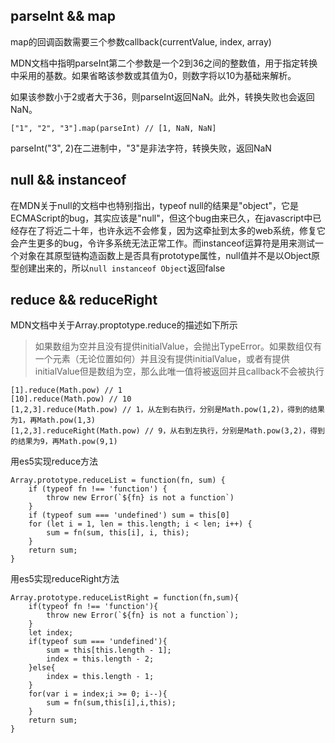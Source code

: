 ## parseInt && map
map的回调函数需要三个参数callback(currentValue, index, array)

MDN文档中指明parseInt第二个参数是一个2到36之间的整数值，用于指定转换中采用的基数。如果省略该参数或其值为0，则数字将以10为基础来解析。

如果该参数小于2或者大于36，则parseInt返回NaN。此外，转换失败也会返回NaN。

```
["1", "2", "3"].map(parseInt) // [1, NaN, NaN]
```
parseInt("3", 2)在二进制中，"3"是非法字符，转换失败，返回NaN

## null && instanceof
在MDN关于null的文档中也特别指出，typeof null的结果是"object"，它是ECMAScript的bug，其实应该是"null"，但这个bug由来已久，在javascript中已经存在了将近二十年，也许永远不会修复，因为这牵扯到太多的web系统，修复它会产生更多的bug，令许多系统无法正常工作。而instanceof运算符是用来测试一个对象在其原型链构造函数上是否具有prototype属性，null值并不是以Object原型创建出来的，所以`null instanceof Object`返回false

## reduce && reduceRight
MDN文档中关于Array.proptotype.reduce的描述如下所示
> 如果数组为空并且没有提供initialValue，会抛出TypeError。如果数组仅有一个元素（无论位置如何）并且没有提供initialValue，或者有提供initialValue但是数组为空，那么此唯一值将被返回并且callback不会被执行

```
[1].reduce(Math.pow) // 1
[10].reduce(Math.pow) // 10
[1,2,3].reduce(Math.pow) // 1，从左到右执行，分别是Math.pow(1,2)，得到的结果为1，再Math.pow(1,3)
[1,2,3].reduceRight(Math.pow) // 9，从右到左执行，分别是Math.pow(3,2)，得到的结果为9，再Math.pow(9,1)
```
用es5实现reduce方法
```
Array.prototype.reduceList = function(fn, sum) {
    if (typeof fn !== 'function') {
        throw new Error(`${fn} is not a function`)
    }
    if (typeof sum === 'undefined') sum = this[0]
    for (let i = 1, len = this.length; i < len; i++) {
        sum = fn(sum, this[i], i, this);
    }
    return sum;
}
```
用es5实现reduceRight方法
```
Array.prototype.reduceListRight = function(fn,sum){
    if(typeof fn !== 'function'){
        throw new Error(`${fn} is not a function`);
    }
    let index;
    if(typeof sum === 'undefined'){
        sum = this[this.length - 1];
        index = this.length - 2;
    }else{
        index = this.length - 1;
    }
    for(var i = index;i >= 0; i--){
        sum = fn(sum,this[i],i,this);
    }
    return sum;
}
```